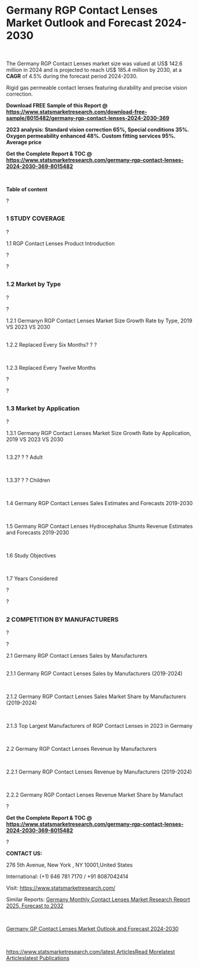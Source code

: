 <h1>Germany RGP Contact Lenses Market Outlook and Forecast 2024-2030</h1><br/><p>The Germany RGP Contact Lenses market size was valued at US$ 142.6 million in 2024 and is projected to reach US$ 185.4 million by 2030, at a <strong>CAGR</strong> of 4.5% during the forecast period 2024-2030.</p>
 
 
 
 <p>Rigid gas permeable contact lenses featuring durability and precise vision correction.</p>
 
 
 
 <p><strong>Download FREE Sample of this Report @ <a href="https://www.statsmarketresearch.com/download-free-sample/8015482/germany-rgp-contact-lenses-2024-2030-369">https://www.statsmarketresearch.com/download-free-sample/8015482/germany-rgp-contact-lenses-2024-2030-369</a></strong></p>
 
 
 
 <p><strong>2023 analysis: Standard vision correction 65%, Special conditions 35%. Oxygen permeability enhanced 48%. Custom fitting services 95%. Average price</strong></p>
 
 
 
 <div><b>Get the Complete Report & TOC @ <a href="https://www.statsmarketresearch.com/germany-rgp-contact-lenses-2024-2030-369-8015482">https://www.statsmarketresearch.com/germany-rgp-contact-lenses-2024-2030-369-8015482</a></b></div>
 
 
 
 <p><br />
 
 <b>Table of content</b></p>
 
 
 
 <p>? </p>
 
 
 
 <h2><span style="font-size:16px"><strong>1 STUDY COVERAGE</strong></span></h2>
 
 
 
 <p>? </p>
 
 
 
 <p>1.1 RGP Contact Lenses Product Introduction</p>
 
 
 
 <p>? </p>
 
 
 
 <p>? </p>
 
 
 
 <h2><span style="font-size:16px"><strong>1.2 Market by Type</strong></span></h2>
 
 
 
 <p>? </p>
 
 
 
 <p>? </p>
 
 
 
 <p>1.2.1 Germanyn RGP Contact Lenses Market Size Growth Rate by Type, 2019 VS 2023 VS 2030<br />
 
 <br />
 
 1.2.2 Replaced Every Six Months? ? ? <br />
 
 <br />
 
 1.2.3 Replaced Every Twelve Months<br />
 
 ? </p>
 
 
 
 <p>? </p>
 
 
 
 <h2><span style="font-size:16px"><strong>1.3 Market by Application</strong></span></h2>
 
 
 
 <p>? </p>
 
 
 
 <p>1.3.1 Germany RGP Contact Lenses Market Size Growth Rate by Application, 2019 VS 2023 VS 2030<br />
 
 <br />
 
 1.3.2? ? ? Adult<br />
 
 <br />
 
 1.3.3? ? ? Children<br />
 
 <br />
 
 1.4 Germany RGP Contact Lenses Sales Estimates and Forecasts 2019-2030<br />
 
 <br />
 
 1.5 Germany RGP Contact Lenses Hydrocephalus Shunts Revenue Estimates and Forecasts 2019-2030<br />
 
 <br />
 
 1.6 Study Objectives<br />
 
 <br />
 
 1.7 Years Considered</p>
 
 
 
 <p>? </p>
 
 
 
 <p>? </p>
 
 
 
 <h2><span style="font-size:16px"><strong>2 COMPETITION BY MANUFACTURERS</strong></span></h2>
 
 
 
 <p>? </p>
 
 
 
 <p>? </p>
 
 
 
 <p>2.1 Germany RGP Contact Lenses Sales by Manufacturers<br />
 
 <br />
 
 2.1.1 Germany RGP Contact Lenses Sales by Manufacturers (2019-2024)<br />
 
 <br />
 
 2.1.2 Germany RGP Contact Lenses Sales Market Share by Manufacturers (2019-2024)<br />
 
 <br />
 
 2.1.3 Top Largest Manufacturers of RGP Contact Lenses in 2023 in Germany<br />
 
 <br />
 
 2.2 Germany RGP Contact Lenses Revenue by Manufacturers<br />
 
 <br />
 
 2.2.1 Germany RGP Contact Lenses Revenue by Manufacturers (2019-2024)<br />
 
 <br />
 
 2.2.2 Germany RGP Contact Lenses Revenue Market Share by Manufact</p>
 
 
 
 <p>? </p>
 
 
 
 <div><b>Get the Complete Report & TOC @ <a href="https://www.statsmarketresearch.com/germany-rgp-contact-lenses-2024-2030-369-8015482">https://www.statsmarketresearch.com/germany-rgp-contact-lenses-2024-2030-369-8015482</a></b></div>
 
 
 
 <p>? </p>
 
 
 
 <p><b>CONTACT US:</b><br />
 
 276 5th Avenue, New York , NY 10001,United States<br />
 
 International: (+1) 646 781 7170 / +91 8087042414<br />
 
 Visit: <a href="https://www.statsmarketresearch.com/">https://www.statsmarketresearch.com/</a><br />
 
 Similar Reports: <a href="https://www.statsmarketresearch.com/germany-rgp-contact-lenses-2024-2030-369-8015482">Germany Monthly Contact Lenses Market Research Report 2025, Forecast to 2032</a><br />
 
 <br />
 
 <a href="https://www.statsmarketresearch.com/germany-rgp-contact-lenses-2024-2030-369-8015482">Germany GP Contact Lenses Market Outlook and Forecast 2024-2030</a><br />
 
 <br />
 
 <a href="https://gyeongbokgung.com">https://www.statsmarketresearch.com/</a><a href="https://hallyeomaritime.com">latest Articles</a><a href="https://jingwansa.com">Read More</a><a href="https://nguoiviet.jp/">latest Articles</a><a href="https://www.intelmarketresearch.com/">latest Publications</a></p>